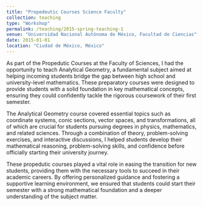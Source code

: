 ```yaml
---
title: "Propedeutic Courses Science Faculty"
collection: teaching
type: "Workshop"
permalink: /teaching/2015-spring-teaching-1
venue: "Universidad Nacional Autónoma de México, Facultad de Ciencias"
date: 2015-01-01
location: "Ciudad de México, México"
---
```


As part of the Propedutic Courses at the Faculty of Sciences, I had the opportunity to teach Analytical Geometry, a fundamental subject aimed at helping incoming students bridge the gap between high school and university-level mathematics. These preparatory courses were designed to provide students with a solid foundation in key mathematical concepts, ensuring they could confidently tackle the rigorous coursework of their first semester.

The Analytical Geometry course covered essential topics such as coordinate systems, conic sections, vector spaces, and transformations, all of which are crucial for students pursuing degrees in physics, mathematics, and related sciences. Through a combination of theory, problem-solving exercises, and interactive discussions, I helped students develop their mathematical reasoning, problem-solving skills, and confidence before officially starting their university journey.

These propedutic courses played a vital role in easing the transition for new students, providing them with the necessary tools to succeed in their academic careers. By offering personalized guidance and fostering a supportive learning environment, we ensured that students could start their semester with a strong mathematical foundation and a deeper understanding of the subject matter.

